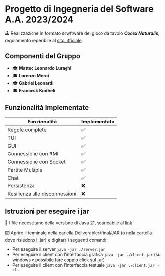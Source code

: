# Progetto di Ingegneria del Software A.A. 2023/2024

🕹️ Realizzazione in formato sowftware del gioco da tavolo ***Codex Naturalis***, regolamento reperibile al 
[sito ufficiale](https://www.craniocreations.it/storage/media/product_downloads/126/1516/CODEX_ITA_Rules_compressed.pdf)

## Componenti del Gruppo

- 🎓 **Matteo Leonardo Luraghi**
- 🎓 **Lorenzo Meroi**
- 🎓 **Gabriel Leonardi**
- 🎓 **Francesk Kodheli**

## Funzionalità Implementate

| Funzionalità                      | Implementata |
|-----------------------------------|--------------|
| Regole complete                   | ✅           |
| TUI                               | ✅           |
| GUI                               | ✅           |
| Connessione con RMI               | ✅           |
| Connessione con Socket            | ✅           |
| Partite Multiple                  | ✅           |
| Chat                              | ✅           |
| Persistenza                       | ❌           |
| Resilienza alle disconnessioni    | ❌           |

## Istruzioni per eseguire i jar

📂 I file necessitano della versione di Java 21, scaricabile al [link](https://www.oracle.com/it/java/technologies/downloads/)

⌨️  Aprire il terminale nella cartella Deliverables/final/JAR (o nella cartella dove risiedono i .jar) e digitare i seguenti comandi:
- Per eseguire il server `java -jar ./server.jar`
- Per eseguire il client con l'interfaccia grafica `java -jar ./client.jar` (su windows è possibile fare doppio click sul .jar)
- Per eseguire il client con l'interfaccia testuale `java -jar ./client.jar -cli`
